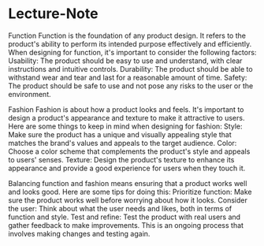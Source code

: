 # Lecture-Note
Function
Function is the foundation of any product design. It refers to the product's ability to perform its intended purpose effectively and efficiently. 
When designing for function, it's important to consider the following factors:
Usability: The product should be easy to use and understand, with clear instructions and intuitive controls.
Durability: The product should be able to withstand wear and tear and last for a reasonable amount of time.
Safety: The product should be safe to use and not pose any risks to the user or the environment.

Fashion
Fashion is about how a product looks and feels. It's important to design a product's appearance and texture to make it attractive to users. Here are some things to keep in mind when designing for fashion:
Style: Make sure the product has a unique and visually appealing style that matches the brand's values and appeals to the target audience.
Color: Choose a color scheme that complements the product's style and appeals to users' senses.
Texture: Design the product's texture to enhance its appearance and provide a good experience for users when they touch it.

Balancing function and fashion means ensuring that a product works well and looks good. Here are some tips for doing this:
Prioritize function: Make sure the product works well before worrying about how it looks.
Consider the user: Think about what the user needs and likes, both in terms of function and style.
Test and refine: Test the product with real users and gather feedback to make improvements. This is an ongoing process that involves making changes and testing again.


